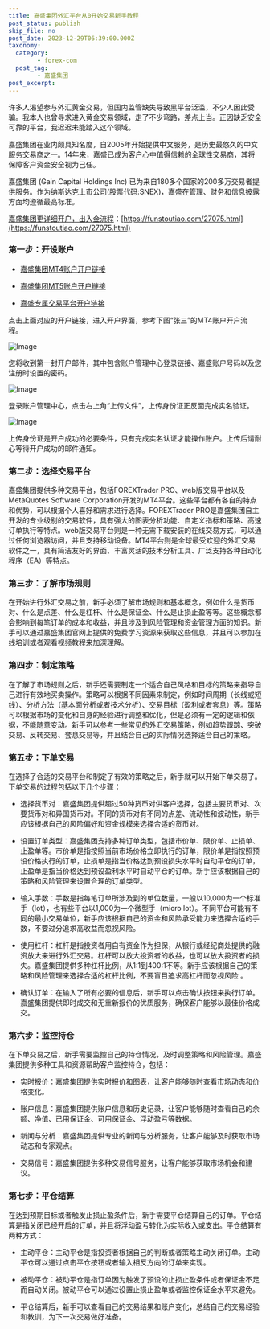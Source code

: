 ```yaml
---
title: 嘉盛集团外汇平台从0开始交易新手教程
post_status: publish
skip_file: no
post_date: 2023-12-29T06:39:00.000Z
taxonomy:
  category:
        - forex-com
  post_tag:
        - 嘉盛集团
post_excerpt: 
---
```

许多人渴望参与外汇黄金交易，但国内监管缺失导致黑平台泛滥，不少人因此受骗。我本人也曾寻求进入黄金交易领域，走了不少弯路，差点上当。正因缺乏安全可靠的平台，我迟迟未能踏入这个领域。

嘉盛集团在业内颇具知名度，自2005年开始提供中文服务，是历史最悠久的中文服务交易商之一。14年来，嘉盛已成为客户心中值得信赖的全球性交易商，其将保障客户资金安全视为己任。

嘉盛集团 (Gain Capital Holdings Inc) 已为来自180多个国家的200多万交易者提供服务。作为纳斯达克上市公司(股票代码:SNEX)，嘉盛在管理、财务和信息披露方面均遵循最高标准。

[嘉盛集团更详细开户，出入金流程](https://funstoutiao.com/27075.html)：[https://funstoutiao.com/27075.html](https://funstoutiao.com/27075.html)

### 第一步：开设账户

* [嘉盛集团MT4账户开户链接](https://s.ssgg.net/jsmt4)

* [嘉盛集团MT5账户开户链接](https://s.ssgg.net/jsmt5)

* [嘉盛专属交易平台开户链接](https://s.ssgg.net/js)

点击上面对应的开户链接，进入开户界面，参考下图“张三”的MT4账户开户流程。

![Image](https://prod-files-secure.s3.us-west-2.amazonaws.com/39ed1227-6d7d-4570-be36-9ccd4a2c4241/7a167aea-686b-400d-af59-4e18eb607a40/640.png?X-Amz-Algorithm=AWS4-HMAC-SHA256&X-Amz-Content-Sha256=UNSIGNED-PAYLOAD&X-Amz-Credential=ASIAZI2LB46646VAR7CX%2F20250218%2Fus-west-2%2Fs3%2Faws4_request&X-Amz-Date=20250218T161314Z&X-Amz-Expires=3600&X-Amz-Security-Token=IQoJb3JpZ2luX2VjEGcaCXVzLXdlc3QtMiJHMEUCIHYiSPddK2ULgzMDPmiV45MjzpzxT3SFzuiorn4bib3WAiEA%2BKaLGbqE2hsM%2FzogJE0x%2B264kpaPVBpKN%2Bhk7oP8gTUqiAQIkP%2F%2F%2F%2F%2F%2F%2F%2F%2F%2FARAAGgw2Mzc0MjMxODM4MDUiDBXmsllVmk51cAv0mSrcA%2BnF6NlVD7t5vNm%2FPXQ1V%2FjDYIBwgxO1ZexlfIJD8ohVtszoMGMG%2B55OeDhPY%2FLRrc9ME%2BfRvOFOs9SyQIC3NMVyXjVDm4nt6b%2FM1STA9A3radFciECkTQdqnB5U0EPfFEvaEIrcVKmxErRT1pP5xqyEpZJYr%2FkKSW0WayfaeLf7w4kUUvdsFZUXPBkgTQXmlUnIoPJZBBU7hj5%2F80qDkqIfcJrbFO7RjczIXsoFXORYEo79XHNZpC1yYn4Ve%2Bv4g9J80kl66Al244nM7NmpqGi6ODJnt08bV3QtkoFFQMFpI70Jmj3A8ugcVsQ%2ByQT4d8N9UWIAMvIeaTARD7j4FiWiUB4VaSxitlPJd%2Fgc3b1K9Q5bRASMakirGPVmDxT6QxFfiqUU%2BSOJlJSeSOX5sB4tJFyN5XdBSAhK729oxvk9OPMHHAljQOsz%2FCuRQLhWFkGaxVRHxRyBr7mhR9S4e5idlJ46DViMluZUHoj3eCGmGcIbP1WEvIEh00bjlx9QtE62z%2FgrI4Z%2BaTKrF%2FHmRPN%2F5c5gJ8Aw%2FFEeIA8eRPhM4QFNZTmv8yAjtugAEtd3G3QT4EZSHzcEldCJmQ8vPFOtzskocNNGSjxfELi5ugkTnyhbKE1vwAt8pqWSMN%2Bw0r0GOqUBkzRQWhi0qfi2QlXVP7fEGmc4EP5qFFqHDhd%2FAi6Ouwja4oNliMrqTOydwYK%2FHF%2Ft0oW4n76jD1HiNDpq4oV%2Bn0UVFGQkt8GoY4xuGZhsEkmncuelz586w4yfEdYAa4mULjxi0ogLM74cEqbOuJePV2y5AeAORUBLMn2RE6%2BFsQ68kN8hLh4ay4Hz0HO%2FELIpdLGs0D2vKv8%2F%2FWh4temgS%2BHbwK08&X-Amz-Signature=35833c7d8ea721150d99052df6fdf8a2023a096e56cf698e0ee91b35634d2071&X-Amz-SignedHeaders=host&x-id=GetObject)

您将收到第一封开户邮件，其中包含账户管理中心登录链接、嘉盛账户号码以及您注册时设置的密码。

![Image](https://prod-files-secure.s3.us-west-2.amazonaws.com/39ed1227-6d7d-4570-be36-9ccd4a2c4241/eaa1c6b3-2877-4284-a0e1-530e222c27fb/image.png?X-Amz-Algorithm=AWS4-HMAC-SHA256&X-Amz-Content-Sha256=UNSIGNED-PAYLOAD&X-Amz-Credential=ASIAZI2LB46646VAR7CX%2F20250218%2Fus-west-2%2Fs3%2Faws4_request&X-Amz-Date=20250218T161314Z&X-Amz-Expires=3600&X-Amz-Security-Token=IQoJb3JpZ2luX2VjEGcaCXVzLXdlc3QtMiJHMEUCIHYiSPddK2ULgzMDPmiV45MjzpzxT3SFzuiorn4bib3WAiEA%2BKaLGbqE2hsM%2FzogJE0x%2B264kpaPVBpKN%2Bhk7oP8gTUqiAQIkP%2F%2F%2F%2F%2F%2F%2F%2F%2F%2FARAAGgw2Mzc0MjMxODM4MDUiDBXmsllVmk51cAv0mSrcA%2BnF6NlVD7t5vNm%2FPXQ1V%2FjDYIBwgxO1ZexlfIJD8ohVtszoMGMG%2B55OeDhPY%2FLRrc9ME%2BfRvOFOs9SyQIC3NMVyXjVDm4nt6b%2FM1STA9A3radFciECkTQdqnB5U0EPfFEvaEIrcVKmxErRT1pP5xqyEpZJYr%2FkKSW0WayfaeLf7w4kUUvdsFZUXPBkgTQXmlUnIoPJZBBU7hj5%2F80qDkqIfcJrbFO7RjczIXsoFXORYEo79XHNZpC1yYn4Ve%2Bv4g9J80kl66Al244nM7NmpqGi6ODJnt08bV3QtkoFFQMFpI70Jmj3A8ugcVsQ%2ByQT4d8N9UWIAMvIeaTARD7j4FiWiUB4VaSxitlPJd%2Fgc3b1K9Q5bRASMakirGPVmDxT6QxFfiqUU%2BSOJlJSeSOX5sB4tJFyN5XdBSAhK729oxvk9OPMHHAljQOsz%2FCuRQLhWFkGaxVRHxRyBr7mhR9S4e5idlJ46DViMluZUHoj3eCGmGcIbP1WEvIEh00bjlx9QtE62z%2FgrI4Z%2BaTKrF%2FHmRPN%2F5c5gJ8Aw%2FFEeIA8eRPhM4QFNZTmv8yAjtugAEtd3G3QT4EZSHzcEldCJmQ8vPFOtzskocNNGSjxfELi5ugkTnyhbKE1vwAt8pqWSMN%2Bw0r0GOqUBkzRQWhi0qfi2QlXVP7fEGmc4EP5qFFqHDhd%2FAi6Ouwja4oNliMrqTOydwYK%2FHF%2Ft0oW4n76jD1HiNDpq4oV%2Bn0UVFGQkt8GoY4xuGZhsEkmncuelz586w4yfEdYAa4mULjxi0ogLM74cEqbOuJePV2y5AeAORUBLMn2RE6%2BFsQ68kN8hLh4ay4Hz0HO%2FELIpdLGs0D2vKv8%2F%2FWh4temgS%2BHbwK08&X-Amz-Signature=e5fa3d3ff23496bd5e3065ef204973c667d20c0d045e6e8277e1830e716eaae7&X-Amz-SignedHeaders=host&x-id=GetObject)

登录账户管理中心，点击右上角“上传文件”，上传身份证正反面完成实名验证。

![Image](https://prod-files-secure.s3.us-west-2.amazonaws.com/39ed1227-6d7d-4570-be36-9ccd4a2c4241/54090639-09fc-46b4-a135-e0289f707147/image.png?X-Amz-Algorithm=AWS4-HMAC-SHA256&X-Amz-Content-Sha256=UNSIGNED-PAYLOAD&X-Amz-Credential=ASIAZI2LB46646VAR7CX%2F20250218%2Fus-west-2%2Fs3%2Faws4_request&X-Amz-Date=20250218T161314Z&X-Amz-Expires=3600&X-Amz-Security-Token=IQoJb3JpZ2luX2VjEGcaCXVzLXdlc3QtMiJHMEUCIHYiSPddK2ULgzMDPmiV45MjzpzxT3SFzuiorn4bib3WAiEA%2BKaLGbqE2hsM%2FzogJE0x%2B264kpaPVBpKN%2Bhk7oP8gTUqiAQIkP%2F%2F%2F%2F%2F%2F%2F%2F%2F%2FARAAGgw2Mzc0MjMxODM4MDUiDBXmsllVmk51cAv0mSrcA%2BnF6NlVD7t5vNm%2FPXQ1V%2FjDYIBwgxO1ZexlfIJD8ohVtszoMGMG%2B55OeDhPY%2FLRrc9ME%2BfRvOFOs9SyQIC3NMVyXjVDm4nt6b%2FM1STA9A3radFciECkTQdqnB5U0EPfFEvaEIrcVKmxErRT1pP5xqyEpZJYr%2FkKSW0WayfaeLf7w4kUUvdsFZUXPBkgTQXmlUnIoPJZBBU7hj5%2F80qDkqIfcJrbFO7RjczIXsoFXORYEo79XHNZpC1yYn4Ve%2Bv4g9J80kl66Al244nM7NmpqGi6ODJnt08bV3QtkoFFQMFpI70Jmj3A8ugcVsQ%2ByQT4d8N9UWIAMvIeaTARD7j4FiWiUB4VaSxitlPJd%2Fgc3b1K9Q5bRASMakirGPVmDxT6QxFfiqUU%2BSOJlJSeSOX5sB4tJFyN5XdBSAhK729oxvk9OPMHHAljQOsz%2FCuRQLhWFkGaxVRHxRyBr7mhR9S4e5idlJ46DViMluZUHoj3eCGmGcIbP1WEvIEh00bjlx9QtE62z%2FgrI4Z%2BaTKrF%2FHmRPN%2F5c5gJ8Aw%2FFEeIA8eRPhM4QFNZTmv8yAjtugAEtd3G3QT4EZSHzcEldCJmQ8vPFOtzskocNNGSjxfELi5ugkTnyhbKE1vwAt8pqWSMN%2Bw0r0GOqUBkzRQWhi0qfi2QlXVP7fEGmc4EP5qFFqHDhd%2FAi6Ouwja4oNliMrqTOydwYK%2FHF%2Ft0oW4n76jD1HiNDpq4oV%2Bn0UVFGQkt8GoY4xuGZhsEkmncuelz586w4yfEdYAa4mULjxi0ogLM74cEqbOuJePV2y5AeAORUBLMn2RE6%2BFsQ68kN8hLh4ay4Hz0HO%2FELIpdLGs0D2vKv8%2F%2FWh4temgS%2BHbwK08&X-Amz-Signature=0e31b56be73646f8cd2758597aba25f4930902a49a3be2f0b84be179acbe554e&X-Amz-SignedHeaders=host&x-id=GetObject)

上传身份证是开户成功的必要条件，只有完成实名认证才能操作账户。上传后请耐心等待开户成功的邮件通知。

### 第二步：选择交易平台

嘉盛集团提供多种交易平台，包括FOREXTrader PRO、web版交易平台以及MetaQuotes Software Corporation开发的MT4平台。这些平台都有各自的特点和优势，可以根据个人喜好和需求进行选择。FOREXTrader PRO是嘉盛集团自主开发的专业级别的交易软件，具有强大的图表分析功能、自定义指标和策略、高速订单执行等特点。web版交易平台则是一种无需下载安装的在线交易方式，可以通过任何浏览器访问，并且支持移动设备。MT4平台则是全球最受欢迎的外汇交易软件之一，具有简洁友好的界面、丰富灵活的技术分析工具、广泛支持各种自动化程序（EA）等特点。

### 第三步：了解市场规则

在开始进行外汇交易之前，新手必须了解市场规则和基本概念，例如什么是货币对、什么是点差、什么是杠杆、什么是保证金、什么是止损止盈等等。这些概念都会影响到每笔订单的成本和收益，并且涉及到风险管理和资金管理方面的知识。新手可以通过嘉盛集团官网上提供的免费学习资源来获取这些信息，并且可以参加在线培训或者观看视频教程来加深理解。

### 第四步：制定策略

在了解了市场规则之后，新手还需要制定一个适合自己风格和目标的策略来指导自己进行有效地买卖操作。策略可以根据不同因素来制定，例如时间周期（长线或短线）、分析方法（基本面分析或者技术分析）、交易目标（盈利或者套息）等。策略可以根据市场的变化和自身的经验进行调整和优化，但是必须有一定的逻辑和依据，不能随意变动。新手可以参考一些常见的外汇交易策略，例如趋势跟踪、突破交易、反转交易、套息交易等，并且结合自己的实际情况选择适合自己的策略。

### 第五步：下单交易

在选择了合适的交易平台和制定了有效的策略之后，新手就可以开始下单交易了。下单交易的过程包括以下几个步骤：

* 选择货币对：嘉盛集团提供超过50种货币对供客户选择，包括主要货币对、次要货币对和异国货币对。不同的货币对有不同的点差、流动性和波动性，新手应该根据自己的风险偏好和资金规模来选择合适的货币对。

* 设置订单类型：嘉盛集团支持多种订单类型，包括市价单、限价单、止损单、止盈单等。市价单是指按照当前市场价格立即执行的订单，限价单是指按照预设价格执行的订单，止损单是指当价格达到预设损失水平时自动平仓的订单，止盈单是指当价格达到预设盈利水平时自动平仓的订单。新手应该根据自己的策略和风险管理来设置合理的订单类型。

* 输入手数：手数是指每笔订单所涉及到的单位数量，一般以10,000为一个标准手（lot），也有些平台以1,000为一个微型手（micro lot）。不同平台可能有不同的最小交易单位，新手应该根据自己的资金和风险承受能力来选择合适的手数，不要过分追求高收益而忽视风险。

* 使用杠杆：杠杆是指投资者用自有资金作为担保，从银行或经纪商处提供的融资放大来进行外汇交易。杠杆可以放大投资者的收益，也可以放大投资者的损失。嘉盛集团提供多种杠杆比例，从1:1到400:1不等。新手应该根据自己的策略和风险管理来选择合适的杠杆比例，不要盲目追求高杠杆而忽视风险 。

* 确认订单：在输入了所有必要的信息后，新手可以点击确认按钮来执行订单。嘉盛集团提供即时成交和无重新报价的优质服务，确保客户能够以最佳价格成交。

### 第六步：监控持仓

在下单交易之后，新手需要监控自己的持仓情况，及时调整策略和风险管理。嘉盛集团提供多种工具和资源帮助客户监控持仓，包括：

* 实时报价：嘉盛集团提供实时报价和图表，让客户能够随时查看市场动态和价格变化。

* 账户信息：嘉盛集团提供账户信息和历史记录，让客户能够随时查看自己的余额、净值、已用保证金、可用保证金、浮动盈亏等数据。

* 新闻与分析：嘉盛集团提供专业的新闻与分析服务，让客户能够及时获取市场动态和专家观点。

* 交易信号：嘉盛集团提供多种交易信号服务，让客户能够获取市场机会和建议。

### 第七步：平仓结算

在达到预期目标或者触发止损止盈条件后，新手需要平仓结算自己的订单。平仓结算是指关闭已经开启的订单，并且将浮动盈亏转化为实际收入或支出。平仓结算有两种方式：

* 主动平仓：主动平仓是指投资者根据自己的判断或者策略主动关闭订单。主动平仓可以通过点击平仓按钮或者输入相反方向的订单来实现。

* 被动平仓：被动平仓是指订单因为触发了预设的止损止盈条件或者保证金不足而自动关闭。被动平仓可以通过设置止损止盈单或者监控保证金水平来避免。

* 平仓结算后，新手可以查看自己的交易结果和账户变化，总结自己的交易经验和教训，为下一次交易做好准备。